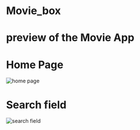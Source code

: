 # Movie_box
# preview of the Movie App
# Home Page
![home page](./asset/movieapp1.gif)


# Search field
![search field](./asset/movieapp1.gif)
